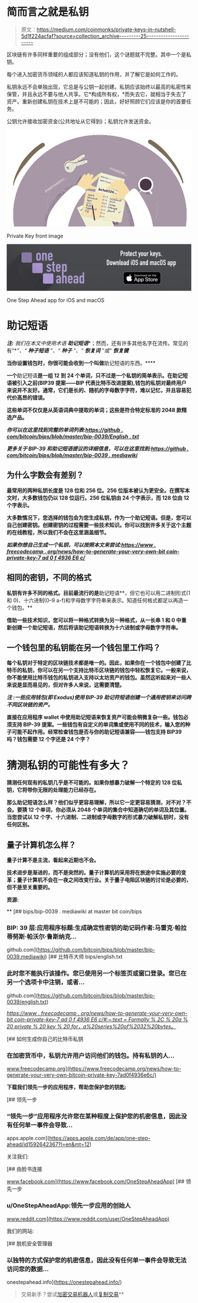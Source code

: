 # 简而言之就是私钥

> 原文：<https://medium.com/coinmonks/private-keys-in-nutshell-5d1f224acfaf?source=collection_archive---------25----------------------->

区块链有许多同样重要的组成部分；没有他们，这个谜题就不完整。其中一个是私钥。

每个进入加密货币领域的人都应该知道私钥的作用，并了解它是如何工作的。

私钥永远不会单独出现，它总是与公钥一起创建。私钥应该始终以最高的私密性来保管，并且永远不要与他人共享。它*构成所有权，*而失去它，就相当于失去了资产。重新创建私钥在技术上是不可能的；因此，好好照顾它们应该是你的首要任务。

公钥允许接收加密资金(公共地址从它得到)；私钥允许发送资金。

![](img/228a3ec0b0eac658987057f03bb12e14.png)

Private Key front image

[![](img/ad461562a645cf16bd10ee7397629be1.png)](https://apps.apple.com/de/app/one-step-ahead/id1592642367?l=en)

One Step Ahead app for iOS and macOS

# 助记短语

***注:*** *我们在本文中使用术语* ***助记短语****；然而，还有许多其他名字在流传。常见的有“***”、“* ***种子短语*** *”、“* ***种子*** *”、“* ***恢复词*** *”或“* ***恢复键****

**当你设置钱包时，你很可能会收到一个叫做**助记短语的东西。****

**一个**助记短语**是一组 12 到 24 个单词，只不过是一个私钥的简单表示。在助记短语被引入之前(BIP39 提案——BIP 代表比特币改进提案),钱包的私钥对最终用户来说并不友好。通常，它们是长的、随机的字母数字字符，难以记忆，并且容易犯代价高昂的错误。**

**这些单词不仅仅是从英语词典中提取的单词；这些是符合特定标准的 2048 款精选产品。**

***你可以在这里找到完整的单词列表:*[*https://github . com/bitcoin/bips/blob/master/bip-0039/English . txt*](https://github.com/bitcoin/bips/blob/master/bip-0039/english.txt)**

***更多关于 BIP-39 和助记短语提议的详细信息，可以在这里找到:*[*https://github . com/bitcoin/bips/blob/master/bip-0039 . mediawiki*](https://github.com/bitcoin/bips/blob/master/bip-0039.mediawiki)**

## **为什么字数会有差别？**

**最常用的两种私钥长度是 128 位和 256 位。256 位版本被认为更安全。在撰写本文时，大多数钱包仍以 128 位运行。256 位私钥由 24 个字表示，而 128 位由 12 个字表示。**

**大多数情况下，您选择的钱包会为您生成私钥，作为一个助记短语。但是，您可以自己创建密钥。创建密钥的过程需要一些技术知识。你可以找到许多关于这个主题的在线教程，所以我们不会在这里涵盖细节。**

***如果你想自己生成一个私钥，可以按照本文来尝试:*[*https://www . freecodecamp . org/news/how-to-generate-your-very-own-bit coin-private-key-7 ad 0 f 4936 E6 c/*](https://www.freecodecamp.org/news/how-to-generate-your-very-own-bitcoin-private-key-7ad0f4936e6c/)**

## **相同的密钥，不同的格式**

**私钥有许多不同的格式。目前最流行的是**助记短语**，但它也可以用二进制形式(1 和 0)、十六进制(0–9 a-f)和字母数字字符串来表示。知道任何格式都足以再造一个钱包。**

**借助一些技术知识，您可以将一种格式转换为另一种格式，从一长串 1 和 0 中重新创建一个助记短语，然后将该助记短语转换为十六进制或字母数字字符串。**

## **一个钱包里的私钥能在另一个钱包里工作吗？**

**每个私钥对于特定的区块链技术都是唯一的。因此，如果你在一个钱包中创建了比特币的私钥，你可以在另一个支持比特币区块链的钱包中轻松恢复它。一般来说，你不能使用比特币钱包的私钥进入支持以太坊资产的钱包。虽然这听起来对一些人来说是显而易见的，但对许多人来说，这需要清楚。**

*****注*** *:一些应用钱包(即 Exodus)使用 BIP-39 助记符短语创建一个通用密钥来访问跨不同区块链的资产。***

**直接在应用程序 wallet 中使用助记短语来恢复资产可能会稍微复杂一些。钱包必须支持 BIP-39 提案。一些钱包有自定义的单词集或使用不同的技术，输入您的种子可能不起作用。经常检查钱包是否与你的助记短语兼容——钱包支持 BIP39 吗？钱包需要 12 个字还是 24 个字？**

# **猜测私钥的可能性有多大？**

**猜测任何现有的私钥几乎是不可能的。如果你想暴力破解一个特定的 128 位私钥，它将带你无限的处理能力已经存在。**

**那么助记短语怎么样？他们似乎更容易理解，所以它一定更容易猜测，对不对？不会。要猜 12 个单词，你必须从 2048 个单词的集合中知道确切的单词及其位置。当您尝试以 12 个字、十六进制、二进制或字母数字的形式暴力破解私钥时，没有任何区别。**

## **量子计算机怎么样？**

**量子计算不是主流，看起来近期也不会。**

**技术进步是渐进的，而不是突然的。量子计算机的采用将在旅途中实施必要的变革；量子计算机不会在一夜之间改变行业。关于量子电阻区块链的讨论是必要的，但不是至关重要的。**

**资源:**

**[](https://github.com/bitcoin/bips/blob/master/bip-0039.mediawiki) [## bips/bip-0039 . mediawiki at master bit coin/bips

### BIP: 39 层:应用程序标题:生成确定性密钥的助记码作者:马雷克·帕拉蒂努斯·帕沃尔·鲁斯纳克…

github.com](https://github.com/bitcoin/bips/blob/master/bip-0039.mediawiki) [](https://github.com/bitcoin/bips/blob/master/bip-0039/english.txt) [## 比特币大师 bips/english.txt

### 此时您不能执行该操作。您已使用另一个标签页或窗口登录。您已在另一个选项卡中注销，或者…

github.com](https://github.com/bitcoin/bips/blob/master/bip-0039/english.txt) 

[*https://www . freecodecamp . org/news/how-to-generate-your-very-own-bit coin-private-key-7 ad 0 f 4936 E6 c/#:~:text = Formally % 2C % 20a % 20 private % 20 key % 20 for，a%20series%20of%2032%20bytes。*](https://www.freecodecamp.org/news/how-to-generate-your-very-own-bitcoin-private-key-7ad0f4936e6c/#:~:text=Formally%2C%20a%20private%20key%20for,a%20series%20of%2032%20bytes.)

[](https://www.freecodecamp.org/news/how-to-generate-your-very-own-bitcoin-private-key-7ad0f4936e6c/) [## 如何生成你自己的比特币私钥

### 在加密货币中，私钥允许用户访问他们的钱包。持有私钥的人…

www.freecodecamp.org](https://www.freecodecamp.org/news/how-to-generate-your-very-own-bitcoin-private-key-7ad0f4936e6c/) 

**下载我们领先一步的应用程序，帮助您保护您的钥匙:**

[](https://apps.apple.com/de/app/one-step-ahead/id1592642367?l=en&mt=12) [## 领先一步

### “领先一步”应用程序允许您在某种程度上保护您的机密信息，因此没有任何单一事件会导致…

apps.apple.com](https://apps.apple.com/de/app/one-step-ahead/id1592642367?l=en&mt=12) 

关注我们:

[](https://www.facebook.com/OneStepAheadApp) [## 由脸书连接

www.facebook.com](https://www.facebook.com/OneStepAheadApp) [](https://www.reddit.com/user/OneStepAheadApp) [## 领先一步

### u/OneStepAheadApp:领先一步应用的创始人

www.reddit.com](https://www.reddit.com/user/OneStepAheadApp) 

我们的网站:

[](https://onestepahead.info/) [## 脱机安全管理器

### 以独特的方式保护您的机密信息，因此没有任何单一事件会导致无法访问您的数据…

onestepahead.info](https://onestepahead.info/) 

> 交易新手？尝试[加密交易机器人](/coinmonks/crypto-trading-bot-c2ffce8acb2a)或[复制交易](/coinmonks/top-10-crypto-copy-trading-platforms-for-beginners-d0c37c7d698c)**